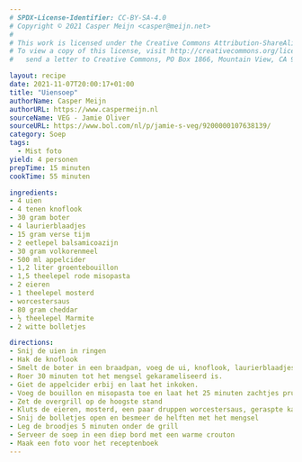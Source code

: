 ```yaml
---
# SPDX-License-Identifier: CC-BY-SA-4.0
# Copyright © 2021 Casper Meijn <casper@meijn.net>
# 
# This work is licensed under the Creative Commons Attribution-ShareAlike 4.0 International License. 
# To view a copy of this license, visit http://creativecommons.org/licenses/by-sa/4.0/ or 
#   send a letter to Creative Commons, PO Box 1866, Mountain View, CA 94042, USA.

layout: recipe
date: 2021-11-07T20:00:17+01:00
title: "Uiensoep"
authorName: Casper Meijn
authorURL: https://www.caspermeijn.nl
sourceName: VEG - Jamie Oliver
sourceURL: https://www.bol.com/nl/p/jamie-s-veg/9200000107638139/
category: Soep
tags:
  - Mist foto
yield: 4 personen
prepTime: 15 minuten
cookTime: 55 minuten

ingredients:
- 4 uien
- 4 tenen knoflook
- 30 gram boter
- 4 laurierblaadjes
- 15 gram verse tijm
- 2 eetlepel balsamicoazijn
- 30 gram volkorenmeel
- 500 ml appelcider
- 1,2 liter groentebouillon
- 1,5 theelepel rode misopasta
- 2 eieren
- 1 theelepel mosterd
- worcestersaus
- 80 gram cheddar
- ½ theelepel Marmite
- 2 witte bolletjes

directions:
- Snij de uien in ringen
- Hak de knoflook
- Smelt de boter in een braadpan, voeg de ui, knoflook, laurierblaadjes, tijmblaadjes, balsamicoazijn en meel toe.
- Roer 30 minuten tot het mengsel gekarameliseerd is.
- Giet de appelcider erbij en laat het inkoken.
- Voeg de bouillon en misopasta toe en laat het 25 minuten zachtjes pruttelen
- Zet de overgrill op de hoogste stand
- Kluts de eieren, mosterd, een paar druppen worcestersaus, geraspte kaas en de Marmite in een kom
- Snij de bolletjes open en besmeer de helften met het mengsel
- Leg de broodjes 5 minuten onder de grill
- Serveer de soep in een diep bord met een warme crouton
- Maak een foto voor het receptenboek
---
```

